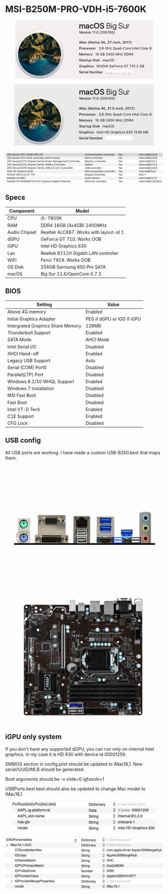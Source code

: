 # MSI-B250M-PRO-VDH-i5-7600K
 <p align="center">
  <img src="Docs/AboutThisMac.png" align=center">
 </p>
  <p align="center">
  <img src="Docs/AboutThisMac2.png" align=center">
 </p>
 <p align="center">
  <img src="Docs/PCI.png" align=center">
 </p>
 
 ## Specs
 | **Component** | **Model** |
| ------------- | --------- |
| CPU | i5-7600K |
| RAM | DDR4 16GB (4x4GB) 2400MHz |
| Audio Chipset | Realtek ALC887. Works with layout-id 1 |
| dGPU | GeForce GT 710. Works OOB |
| iGPU | Intel HD Graphics 630 |
| Lan |  Realtek 8111H Gigabit LAN controller |
| WiFi | Fenvi T919. Works OOB |
| OS Disk | 256GB Samsung 850 Pro SATA |
| macOS | Big Sur 11.6/OpenCore 0.7.3

## BIOS
| **Setting** | **Value** |
| ------------- | --------- |
| Above 4G memory | Enabled |
| Initial Graphics Adapter | PEG if dGPU or IGD if iGPU |
| Intergrated Graphics Share Memory | 128MB |
| Thunderbolt Support | Enabled |
| SATA Mode | AHCI Mode |
| Intel Serial I/O | Disabled |
| XHCI Hand-off | Enabled |
| Legacy USB Support | Auto |
| Serial (COM) Port0 | Disabled |
| Parallel(LTP) Port | Disabled |
| Windows 8.1/10 WHQL Support | Enabled |
| Windows 7 Installation | Disabled |
| MSI Fast Boot | Disabled |
| Fast Boot | Disabled |
| Intel VT-D Tech | Enabled |
| C1E Support | Enabled |
| CFG Lock | Disabled |

## USB config
All USB ports are working. I have made a custom USB-B250.kext that maps them.
 <p align="center">
  <img src="Docs/BackIO.png" align=center">
 </p>
 <p align="center">
  <img src="Docs/B250M-PRO-VDH.png" align=center">
 </p>

## iGPU only system
If you don't have any supported dGPU, you can run only on internal Intel graphics. In my case it is HD 630 with device id 00001259.

SMBIOS section in config.plist should be updated to iMac18,1. New serial/UUID/MLB should be generated.

Boot arguments should be -v slide=0 igfxonln=1

USBPorts.kext kext should also be updated to change Mac model to iMac18,1
 <p align="center">
  <img src="Docs/iGPU.png" align=center">
 </p>
  <p align="center">
  <img src="Docs/iMac18,1.png" align=center">
 </p>
